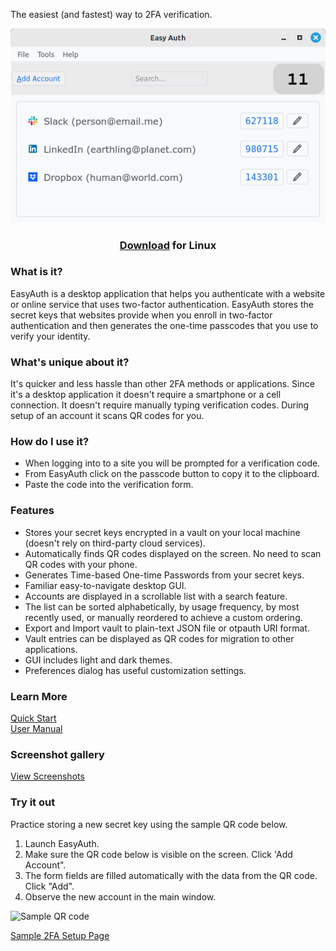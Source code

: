 
The easiest (and fastest) way to 2FA verification.

![Main Window](assets/Account-List.png)  
<center>  

### [Download](https://github.com/jdalbey/EasyAuth/releases) for Linux  
</center>

### What is it?  
EasyAuth is a desktop application that helps you authenticate with a website or online service that uses two-factor authentication. EasyAuth stores the secret keys that websites provide when you enroll in two-factor authentication and then generates the one-time passcodes that you use to verify your identity.

### What's unique about it?  
It's quicker and less hassle than other 2FA methods or applications.
Since it's a desktop application it doesn't require a smartphone or a cell connection.
It doesn't require manually typing verification codes.
During setup of an account it scans QR codes for you. 

### How do I use it?  
* When logging into to a site you will be prompted for a verification code.
* From EasyAuth click on the passcode button to copy it to the clipboard.
* Paste the code into the verification form.


### Features
 - Stores your secret keys encrypted in a vault on your local machine (doesn't rely on third-party cloud services).
 - Automatically finds QR codes displayed on the screen.  No need to scan QR codes with your phone.
 - Generates Time-based One-time Passwords from your secret keys.
 - Familiar easy-to-navigate desktop GUI.
 - Accounts are displayed in a scrollable list with a search feature.
 - The list can be sorted alphabetically, by usage frequency, by most recently used, or manually reordered to achieve a custom ordering. 
 - Export and Import vault to plain-text JSON file or otpauth URI format.
 - Vault entries can be displayed as QR codes for migration to other applications.
 - GUI includes light and dark themes.
 - Preferences dialog has useful customization settings.

### Learn More
 [Quick Start](https://github.com/jdalbey/EasyAuth/blob/master/docs/Quick%20Start%20Guide.md)  
 [User Manual](https://github.com/jdalbey/EasyAuth/wiki/User-Manual#easyauth-user-manual)

### Screenshot gallery
[View Screenshots](screenshot_gallery.md)  

### Try it out
Practice storing a new secret key using the sample QR code below.
1. Launch EasyAuth.
2. Make sure the QR code below is visible on the screen. Click 'Add Account".
3. The form fields are filled automatically with the data from the QR code. Click "Add".
4. Observe the new account in the main window.

<img src="https://i.ibb.co/GPMh7Rq/Sample-QRcode-easyauth-demo.png" alt="Sample QR code">

[Sample 2FA Setup Page](Setup2FA_Sample.html)

